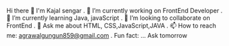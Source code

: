 Hi there 👋 I'm Kajal sengar 
. 🔭 I’m currently working on FrontEnd Developer
. 🌱 I’m currently learning Java, javaScript
. 👯 I’m looking to collaborate on FrontEnd
. 💬 Ask me about HTML, CSS,JavaScript,JAVA
. 📫 How to reach me: agrawalgungun859@gmail.com
. Fun fact: ... Ask tomorrow
